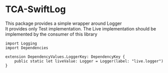 # TCA-SwiftLog

This package provides a simple wrapper around Logger  
It provides only Test implementation.
The Live implementation should be implemented by the consumer of this library

```
import Logging
import Dependencies

extension DependencyValues.LoggerKey: DependencyKey {
    public static let liveValue: Logger = Logger(label: "live.logger")
}
```
